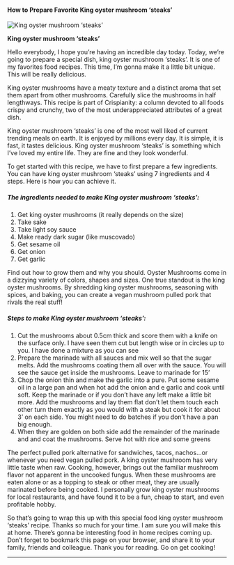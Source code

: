             

#### How to Prepare Favorite King oyster mushroom ‘steaks’

![King oyster mushroom ‘steaks’](https://img-global.cpcdn.com/recipes/b342b1e6f896d046/751x532cq70/king-oyster-mushroom-steaks-recipe-main-photo.jpg)

**King oyster mushroom ‘steaks’**

Hello everybody, I hope you’re having an incredible day today. Today, we’re going to prepare a special dish, king oyster mushroom ‘steaks’. It is one of my favorites food recipes. This time, I’m gonna make it a little bit unique. This will be really delicious.

King oyster mushrooms have a meaty texture and a distinct aroma that set them apart from other mushrooms. Carefully slice the mushrooms in half lengthways. This recipe is part of Crispianity: a column devoted to all foods crispy and crunchy, two of the most underappreciated attributes of a great dish.

King oyster mushroom ‘steaks’ is one of the most well liked of current trending meals on earth. It is enjoyed by millions every day. It is simple, it is fast, it tastes delicious. King oyster mushroom ‘steaks’ is something which I’ve loved my entire life. They are fine and they look wonderful.

To get started with this recipe, we have to first prepare a few ingredients. You can have king oyster mushroom ‘steaks’ using 7 ingredients and 4 steps. Here is how you can achieve it.

##### The ingredients needed to make King oyster mushroom ‘steaks’:

1.  Get king oyster mushrooms (it really depends on the size)
2.  Take sake
3.  Take light soy sauce
4.  Make ready dark sugar (like muscovado)
5.  Get sesame oil
6.  Get onion
7.  Get garlic

Find out how to grow them and why you should. Oyster Mushrooms come in a dizzying variety of colors, shapes and sizes. One true standout is the king oyster mushrooms. By shredding king oyster mushrooms, seasoning with spices, and baking, you can create a vegan mushroom pulled pork that rivals the real stuff!

##### Steps to make King oyster mushroom ‘steaks’:

1.  Cut the mushrooms about 0.5cm thick and score them with a knife on the surface only. I have seen them cut but length wise or in circles up to you. I have done a mixture as you can see
2.  Prepare the marinade with all sauces and mix well so that the sugar melts. Add the mushrooms coating them all over with the sauce. You will see the sauce get inside the mushrooms. Leave to marinade for 15’
3.  Chop the onion thin and make the garlic into a pure. Put some sesame oil in a large pan and when hot add the onion and e garlic and cook until soft. Keep the marinade or if you don’t have any left make a little bit more. Add the mushrooms and lay them flat don’t let them touch each other turn them exactly as you would with a steak but cook it for about 3’ on each side. You might need to do batches if you don’t have a pan big enough.
4.  When they are golden on both side add the remainder of the marinade and and coat the mushrooms. Serve hot with rice and some greens

The perfect pulled pork alternative for sandwiches, tacos, nachos…or whenever you need vegan pulled pork. A king oyster mushroom has very little taste when raw. Cooking, however, brings out the familiar mushroom flavor not apparent in the uncooked fungus. When these mushrooms are eaten alone or as a topping to steak or other meat, they are usually marinated before being cooked. I personally grow king oyster mushrooms for local restaurants, and have found it to be a fun, cheap to start, and even profitable hobby.

So that’s going to wrap this up with this special food king oyster mushroom ‘steaks’ recipe. Thanks so much for your time. I am sure you will make this at home. There’s gonna be interesting food in home recipes coming up. Don’t forget to bookmark this page on your browser, and share it to your family, friends and colleague. Thank you for reading. Go on get cooking!

* * *